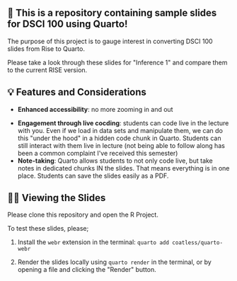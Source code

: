 ## 👋 This is a repository containing sample slides for DSCI 100 using Quarto!

The purpose of this project is to gauge interest in converting DSCI 100 slides from Rise to Quarto.

Please take a look through these slides for "Inference 1" and compare them to the current RISE version.

## 💡 Features and Considerations

-   **Enhanced accessibility**: no more zooming in and out

<!-- -->

-   **Engagement through live cocding**: students can code live in the lecture with you. Even if we load in data sets and manipulate them, we can do this "under the hood" in a hidden code chunk in Quarto. Students can still interact with them live in lecture (not being able to follow along has been a common complaint I've received this semester)
-   **Note-taking**: Quarto allows students to not only code live, but take notes in dedicated chunks IN the slides. That means everything is in one place. Students can save the slides easily as a PDF.

## 👩‍🏫 Viewing the Slides

Please clone this repository and open the R Project.

To test these slides, please;

1.  Install the `webr` extension in the terminal: `quarto add coatless/quarto-webr`

2.  Render the slides locally using `quarto render` in the terminal, or by opening a file and clicking the "Render" button.
